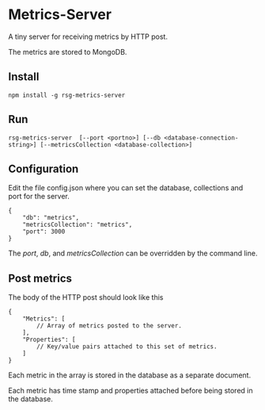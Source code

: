 # Metrics-Server

A tiny server for receiving metrics by HTTP post.

The metrics are stored to MongoDB.

## Install

	npm install -g rsg-metrics-server

## Run

	rsg-metrics-server  [--port <portno>] [--db <database-connection-string>] [--metricsCollection <database-collection>]


## Configuration

Edit the file config.json where you can set the database, collections and port for the server.
	
	{
	    "db": "metrics",
	    "metricsCollection": "metrics",
	    "port": 3000
	}

The *port*, *db*, and *metricsCollection* can be overridden by the command line.


## Post metrics

The body of the HTTP post should look like this

	{
		"Metrics": [
			// Array of metrics posted to the server.
		],
		"Properties": [
			// Key/value pairs attached to this set of metrics. 
		]
	} 

Each metric in the array is stored in the database as a separate document.

Each metric has time stamp and properties attached before being stored in the database.